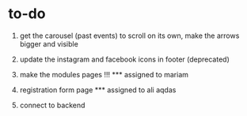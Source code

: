 # to-do

1. get the carousel (past events) to scroll on its own, make the arrows bigger and visible
2. update the instagram and facebook icons in footer (deprecated)

3. make the modules pages !!! \*\*\* assigned to mariam
4. registration form page \*\*\* assigned to ali aqdas

5. connect to backend
